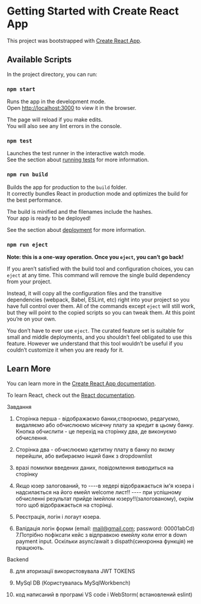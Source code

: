 # Getting Started with Create React App

This project was bootstrapped with [Create React App](https://github.com/facebook/create-react-app).

## Available Scripts

In the project directory, you can run:

### `npm start`

Runs the app in the development mode.\
Open [http://localhost:3000](http://localhost:3000) to view it in the browser.

The page will reload if you make edits.\
You will also see any lint errors in the console.

### `npm test`

Launches the test runner in the interactive watch mode.\
See the section about [running tests](https://facebook.github.io/create-react-app/docs/running-tests) for more information.

### `npm run build`

Builds the app for production to the `build` folder.\
It correctly bundles React in production mode and optimizes the build for the best performance.

The build is minified and the filenames include the hashes.\
Your app is ready to be deployed!

See the section about [deployment](https://facebook.github.io/create-react-app/docs/deployment) for more information.

### `npm run eject`

**Note: this is a one-way operation. Once you `eject`, you can’t go back!**

If you aren’t satisfied with the build tool and configuration choices, you can `eject` at any time. This command will remove the single build dependency from your project.

Instead, it will copy all the configuration files and the transitive dependencies (webpack, Babel, ESLint, etc) right into your project so you have full control over them. All of the commands except `eject` will still work, but they will point to the copied scripts so you can tweak them. At this point you’re on your own.

You don’t have to ever use `eject`. The curated feature set is suitable for small and middle deployments, and you shouldn’t feel obligated to use this feature. However we understand that this tool wouldn’t be useful if you couldn’t customize it when you are ready for it.

## Learn More

You can learn more in the [Create React App documentation](https://facebook.github.io/create-react-app/docs/getting-started).

To learn React, check out the [React documentation](https://reactjs.org/).

Завдання

1. Сторінка перша - відображаємо банки,створюємо, редагуємо, видаляємо або обчислюємо місячну плату за кредит в цьому банку. Кнопка обчислити - це перехід на сторінку два, де виконуємо обчислення.

2. Сторінка два - обчислюємо кдетитну плату в банку по якому перейшли, або вибираємо інший банк з dropdownlist

3. вразі помилки введених даних, повідомлення виводиться на сторінку

4. Якщо юзер залогований, то
   ----в хедері відображається ім'я юзера і надсилається на його емейл welcome лист!!
   ---- при успішному обчисленні результат прийде імейлом юзеру!!(залогованому), окрім того щоб відображається на сторінці.

5. Реєстрація, логін і логаут юзера.

6. Валідація логін форми (email: mail@gmail.com; password: 00001abCd)
7.Потрібно пофіксати кейс з відправкою емейлу коли error в down payment input. Оскільки async/await з dispath(синхронна функція) не працюють.


Backend

8.  для аторизації використовувала JWT TOKENS

9.  MySql DB (Користувалась MySqlWorkbench)

10.  код написаний в програмі VS code і WebStorm( встановлений eslint)
